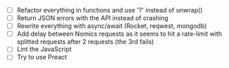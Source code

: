 - [ ] Refactor everything in functions and use '?' instead of unwrap()
- [ ] Return JSON errors with the API instead of crashing
- [ ] Rewrite everything with async/await (Rocket, reqwest, mongodb)
- [ ] Add delay between Nomics requests as it seems to hit a rate-limit with splitted requests after 2 requests (the 3rd fails)
- [ ] Lint the JavaScript
- [ ] Try to use Preact